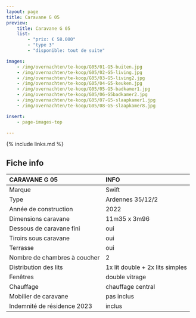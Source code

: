 ```yaml
---
layout: page
title: Caravane G 05
preview:
    title: Caravane G 05
    list:
        - "prix: € 58.000"
        - "type 3"
        - "disponible: tout de suite"

images:
    - /img/overnachten/te-koop/G05/01-G5-buiten.jpg
    - /img/overnachten/te-koop/G05/02-G5-living.jpg
    - /img/overnachten/te-koop/G05/03-G5-living2.jpg
    - /img/overnachten/te-koop/G05/04-G5-keuken.jpg
    - /img/overnachten/te-koop/G05/05-G5-badkamer1.jpg
    - /img/overnachten/te-koop/G05/06-G5badkamer2.jpg
    - /img/overnachten/te-koop/G05/07-G5-slaapkamer1.jpg
    - /img/overnachten/te-koop/G05/08-G5-slaapkamer8.jpg

insert:
    - page-images-top

---
```


{% include links.md %}


## Fiche info

CARAVANE G 05               | INFO        |
:---------------------------|:------------|
Marque                      |Swift
Type                        |Ardennes 35/12/2
Année de construction       |2022
Dimensions caravane         |11m35 x 3m96
Dessous de caravane fini    |oui
Tiroirs sous caravane       |oui
Terrasse                    |oui
Nombre de chambres à coucher|2
Distribution des lits       |1x lit double + 2x lits simples
Fenêtres                    |double vitrage
Chauffage                   |chauffage central
Mobilier de caravane        |pas inclus
Indemnité de résidence 2023 |inclus
